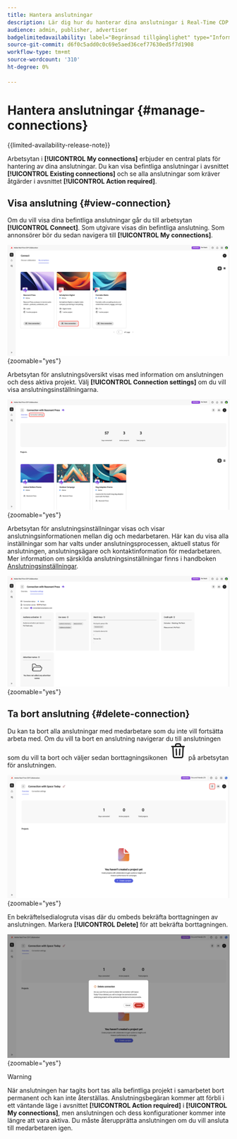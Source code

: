 ```yaml
---
title: Hantera anslutningar
description: Lär dig hur du hanterar dina anslutningar i Real-Time CDP Collaboration.
audience: admin, publisher, advertiser
badgelimitedavailability: label="Begränsad tillgänglighet" type="Informative" url="https://helpx.adobe.com/legal/product-descriptions/real-time-customer-data-platform-collaboration.html newtab=true"
source-git-commit: d6f0c5add0c0c69e5aed36cef77630ed5f7d1908
workflow-type: tm+mt
source-wordcount: '310'
ht-degree: 0%

---
```


# Hantera anslutningar {#manage-connections}

{{limited-availability-release-note}}

Arbetsytan i **[!UICONTROL My connections]** erbjuder en central plats för hantering av dina anslutningar. Du kan visa befintliga anslutningar i avsnittet **[!UICONTROL Existing connections]** och se alla anslutningar som kräver åtgärder i avsnittet **[!UICONTROL Action required]**.

## Visa anslutning {#view-connection}

Om du vill visa dina befintliga anslutningar går du till arbetsytan **[!UICONTROL Connect]**. Som utgivare visas din befintliga anslutning. Som annonsörer bör du sedan navigera till **[!UICONTROL My connections]**.

![Anslutningsalternativet Visa är markerat för en anslutning på arbetsytan Mina anslutningar.](/help/assets/connect/manage-connections/view-connection.png){zoomable="yes"}

Arbetsytan för anslutningsöversikt visas med information om anslutningen och dess aktiva projekt. Välj **[!UICONTROL Connection settings]** om du vill visa anslutningsinställningarna.

![Alternativet Anslutningsinställningar är markerat på arbetsytan för anslutningsöversikt.](/help/assets/connect/manage-connections/connection-overview.png){zoomable="yes"}

Arbetsytan för anslutningsinställningar visas och visar anslutningsinformationen mellan dig och medarbetaren. Här kan du visa alla inställningar som har valts under anslutningsprocessen, aktuell status för anslutningen, anslutningsägare och kontaktinformation för medarbetaren. Mer information om särskilda anslutningsinställningar finns i handboken [Anslutningsinställningar](/help/guide/connect/establishing-connections.md#connection-settings).

![Arbetsytan för anslutningsinställningar med anslutningsinformation.](/help/assets/connect/manage-connections/connection-settings.png){zoomable="yes"}

## Ta bort anslutning {#delete-connection}

Du kan ta bort alla anslutningar med medarbetare som du inte vill fortsätta arbeta med. Om du vill ta bort en anslutning navigerar du till anslutningen som du vill ta bort och väljer sedan borttagningsikonen ![ta bort ](/help/assets/common/delete.svg) på arbetsytan för anslutningen.

![Ikonen Ta bort är markerad på arbetsytan för anslutning.](/help/assets/connect/establish-connection/delete-option.png){zoomable="yes"}

En bekräftelsedialogruta visas där du ombeds bekräfta borttagningen av anslutningen. Markera **[!UICONTROL Delete]** för att bekräfta borttagningen.

![Bekräftelsedialogrutan för att ta bort en anslutning.](/help/assets/connect/establish-connection/delete-confirmation-dialog.png){zoomable="yes"}

>[!WARNING]
>
>När anslutningen har tagits bort tas alla befintliga projekt i samarbetet bort permanent och kan inte återställas. Anslutningsbegäran kommer att förbli i ett väntande läge i avsnittet **[!UICONTROL Action required]** i **[!UICONTROL My connections]**, men anslutningen och dess konfigurationer kommer inte längre att vara aktiva. Du måste återupprätta anslutningen om du vill ansluta till medarbetaren igen.
